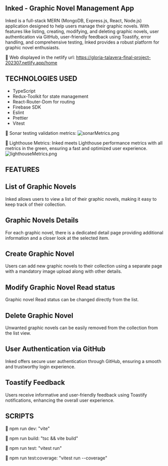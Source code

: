 ## Inked - Graphic Novel Management App

Inked is a full-stack MERN (MongoDB, Express.js, React, Node.js) application designed to help users manage their graphic novels. With features like listing, creating, modifying, and deleting graphic novels, user authentication via GitHub, user-friendly feedback using Toastify, error handling, and comprehensive testing, Inked provides a robust platform for graphic novel enthusiasts.

:small_orange_diamond: Web displayed in the netlify url: https://gloria-talavera-final-project-202307.netlify.app/home

## TECHNOLOGIES USED

- TypeScript
- Redux-Toolkit for state management
- React-Router-Dom for routing
- Firebase SDK
- Eslint
- Prettier
- Vitest

:small_orange_diamond: Sonar testing validation metrics:
![sonarMetrics.png](https://media.discordapp.net/attachments/1145433728835923978/1154140839946240040/sonarMetrics.png?width=1316&height=662)

:small_orange_diamond: Lighthouse Metrics: Inked meets Lighthouse performance metrics with all metrics in the green, ensuring a fast and optimized user experience.
![lighthouseMetrics.png](https://media.discordapp.net/attachments/1145433728835923978/1154141673727721583/lighthouseMetrics.png?width=1083&height=258)

## FEATURES

## List of Graphic Novels

Inked allows users to view a list of their graphic novels, making it easy to keep track of their collection.

## Graphic Novels Details

For each graphic novel, there is a dedicated detail page providing additional information and a closer look at the selected item.

## Create Graphic Novel

Users can add new graphic novels to their collection using a separate page with a mandatory image upload along with other details.

## Modify Graphic Novel Read status

Graphic novel Read status can be changed directly from the list.

## Delete Graphic Novel

Unwanted graphic novels can be easily removed from the collection from the list view.

## User Authentication via GitHub

Inked offers secure user authentication through GitHub, ensuring a smooth and trustworthy login experience.

## Toastify Feedback

Users receive informative and user-friendly feedback using Toastify notifications, enhancing the overall user experience.

## SCRIPTS

:small_orange_diamond: npm run dev: "vite"

:small_orange_diamond: npm run build: "tsc && vite build"

:small_orange_diamond: npm run test: "vitest run"

:small_orange_diamond: npm run test:coverage: "vitest run --coverage"
